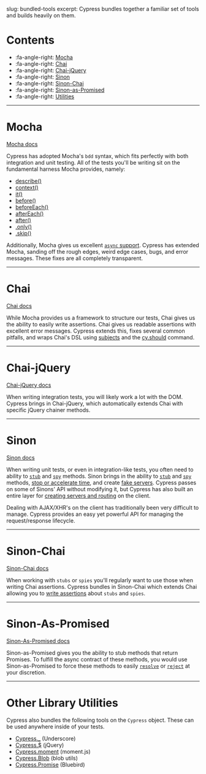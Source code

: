 slug: bundled-tools
excerpt: Cypress bundles together a familiar set of tools and builds heavily on them.

# Contents

- :fa-angle-right: [Mocha](#section-mocha)
- :fa-angle-right: [Chai](#section-chai)
- :fa-angle-right: [Chai-jQuery](#section-chai-jquery)
- :fa-angle-right: [Sinon](#section-sinon)
- :fa-angle-right: [Sinon-Chai](#section-sinon-chai)
- :fa-angle-right: [Sinon-as-Promised](#section-sinon-as-romised)
- :fa-angle-right: [Utilities](#section-utilies)

***

# Mocha

[Mocha docs](http://mochajs.org/)

Cypress has adopted Mocha's `bdd` syntax, which fits perfectly with both integration and unit testing. All of the tests you'll be writing sit on the fundamental harness Mocha provides, namely:

* [describe()](https://mochajs.org/#bdd)
* [context()](https://mochajs.org/#bdd)
* [it()](https://mochajs.org/#bdd)
* [before()](https://mochajs.org/#hooks)
* [beforeEach()](https://mochajs.org/#hooks)
* [afterEach()](https://mochajs.org/#hooks)
* [after()](https://mochajs.org/#hooks)
* [.only()](https://mochajs.org/#exclusive-tests)
* [.skip()](https://mochajs.org/#inclusive-tests)

Additionally, Mocha gives us excellent [`async` support](https://mochajs.org/#asynchronous-code). Cypress has extended Mocha, sanding off the rough edges, weird edge cases, bugs, and error messages. These fixes are all completely transparent.

***

# Chai

[Chai docs](http://chaijs.com/)

While Mocha provides us a framework to structure our tests, Chai gives us the ability to easily write assertions. Chai gives us readable assertions with excellent error messages. Cypress extends this, fixes several common pitfalls, and wraps Chai's DSL using [subjects](https://on.cypress.io/guides/making-assertions) and the [cy.should](https://on.cypress.io/api/should) command.

***

# Chai-jQuery

[Chai-jQuery docs](https://github.com/chaijs/chai-jquery)

When writing integration tests, you will likely work a lot with the DOM. Cypress brings in Chai-jQuery, which automatically extends Chai with specific jQuery chainer methods.

***

# Sinon

[Sinon docs](http://sinonjs.org/)

When writing unit tests, or even in integration-like tests, you often need to ability to [`stub`](http://sinonjs.org/docs/#stubs) and [`spy`](http://sinonjs.org/docs/#spies) methods. Sinon brings in the ability to [`stub`](http://sinonjs.org/docs/#stubs) and [`spy`](http://sinonjs.org/docs/#spies) methods, [stop or accelerate time](http://sinonjs.org/docs/#clock), and create [fake servers](http://sinonjs.org/docs/#fakeServer). Cypress passes on some of Sinons' API without modifying it, but Cypress has also built an entire layer for [creating servers and routing](https://on.cypress.io/guides/network-requests-xhr) on the client.

Dealing with AJAX/XHR's on the client has traditionally been very difficult to manage. Cypress provides an easy yet powerful API for managing the request/response lifecycle.

***

# Sinon-Chai

[Sinon-Chai docs](https://github.com/domenic/sinon-chai)

When working with `stubs` or `spies` you'll regularly want to use those when writing Chai assertions. Cypress bundles in Sinon-Chai which extends Chai allowing you to [write assertions](https://github.com/domenic/sinon-chai#assertions) about `stubs` and `spies`.

***

# Sinon-As-Promised

[Sinon-As-Promised docs](https://github.com/bendrucker/sinon-as-promised)

Sinon-as-Promised gives you the ability to stub methods that return Promises. To fulfill the async contract of these methods, you would use Sinon-as-Promised to force these methods to easily [`resolve`](https://github.com/bendrucker/sinon-as-promised#stubresolvesvalue---stub) or [`reject`](https://github.com/bendrucker/sinon-as-promised#stubrejectserr---stub) at your discretion.

***

# Other Library Utilities

Cypress also bundles the following tools on the `Cypress` object. These can be used anywhere inside of your tests.

- [Cypress._](https://on.cypress.io/api/cypress-underscore) (Underscore)
- [Cypress.$](https://on.cypress.io/api/cypress-jquery) (jQuery)
- [Cypress.moment](https://on.cypress.io/api/cypress-moment) (moment.js)
- [Cypress.Blob](https://on.cypress.io/api/cypress-blob) (blob utils)
- [Cypress.Promise](https://on.cypress.io/api/cypress-promise) (Bluebird)